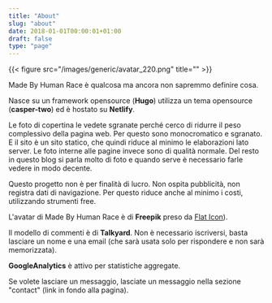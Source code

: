 ```yaml
---
title: "About"
slug: "about"
date: 2018-01-01T00:00:01+01:00
draft: false
type: "page"
---
```


{{< figure src="/images/generic/avatar_220.png" title="" >}}

Made By Human Race è qualcosa ma ancora non sapremmo definire cosa.

Nasce su un framework opensource (**Hugo**) utilizza un tema opensource (**casper-two**) ed è hostato su **Netlify**.

Le foto di copertina le vedete sgranate perché cerco di ridurre il peso complessivo della pagina web. Per questo sono monocromatico e sgranato. E il sito è un sito statico, che quindi riduce al minimo le elaborazioni lato server.
Le foto interne alle pagine invece sono di qualità normale. Del resto in questo blog si parla molto di foto e quando serve è necessario farle vedere in modo decente.

Questo progetto non è per finalità di lucro. Non ospita pubblicità, non registra dati di navigazione. Per questo riduce anche al minimo i costi, utilizzando strumenti free.

L'avatar di Made By Human Race è di **Freepik** preso da <a href="https://www.flaticon.com">Flat Icon</a>).

Il modello di commenti è di **Talkyard**. Non è necessario iscriversi, basta lasciare un nome e una email (che sarà usata solo per rispondere e non sarà memorizzata).

**GoogleAnalytics** è attivo per statistiche aggregate.

Se volete lasciare un messaggio, lasciate un messaggio nella sezione "contact" (link in fondo alla pagina).
